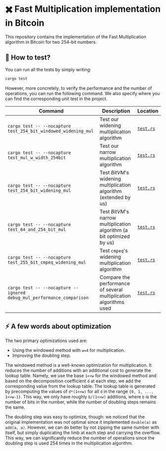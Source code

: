# :heavy_multiplication_x: Fast Multiplication implementation in Bitcoin

This repository contains the implementation of the Fast Multiplication algorithm in Bitcoin for two
254-bit numbers.

## :test_tube: How to test?

You can run all the tests by simply writing:

```bash
cargo test
```

However, more concretely, to verify the performance and the number of operations, you can run the following command. We also
specify where you can find the corresponding unit test in the project.

| Command | Description | Location |
| --- | --- | --- |
| `cargo test -- --nocapture test_254_bit_windowed_widening_mul` | Test our widening multiplication algorithm | [`test.rs`](src/bigint/arithmetics/test.rs#L517) |
| `cargo test -- --nocapture test_mul_w_width_254bit` | Test our narrow multiplication algorithm | [`test.rs`](src/bigint/arithmetics/test.rs#L487) |
| `cargo test -- --nocapture test_254_bit_widening_mul` | Test _BitVM_'s widening multiplication algorithm (extended by us) | [`test.rs`](src/bigint/arithmetics/test.rs#L457) |
| `cargo test -- --nocapture test_64_and_254_bit_mul` | Test _BitVM_'s narrow multiplication algorithm (a bit optimized by us) | [`test.rs`](src/bigint/arithmetics/test.rs#L414) |
| `cargo test -- --nocapture test_255_bit_cmpeq_widening_mul` | Test `cmpeq`'s widening multiplication algorithm | [`test.rs`](src/bigint/cmpeq/test.rs#L56) |
| `cargo test -- --nocapture --ignored debug_mul_performance_comparison` | Compare the performance of several multiplication algorithms used | [`test.rs`](src/bigint/performance.rs#L14) |

## :zap: A few words about optimization

The two primary optimizations used are:

- Using the windowed method with `w=4` for multiplication.
- Improving the doubling step.

The windowed method is a well-known optimization for multiplication. It reduces the number of additions with an additional
cost to generate the lookup table. Namely, we use the base `1<<w` for the windowed method and based on the decomposition
coefficient `d` at each step, we add the corresponding value from the lookup table. The lookup table is generated by
precomputing the values of `d*(1<<w)` for all `d` in the range `{0, 1, ..., 1<<w-1}`. This way, we only have roughly
`b/(1<<w)` additions, where `b` is the number of bits in the number, while the number of doubling steps remains the same.

The doubling step was easy to optimize, though: we noticed that the original implementation was not optimal since
it implemented `double(a)` as `add(a, a)`. However, we can do better by not zipping the same number with itself, but
simply duplicating the limb at each step and carrying the overflow. This way, we can significantly reduce the number of operations
since the doubling step is used 254 times in the multiplication algorithm.
